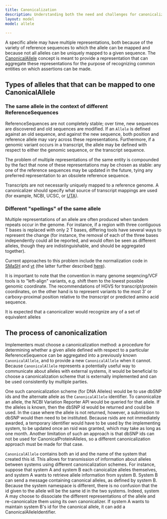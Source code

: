 ```yaml
---
title: Canonicalization 
description: Understanding both the need and challenges for canonicalizing alleles to support the needs of reliably aggregating curated variant knowledge and clinical/research genotypic data.
layout: model
model: allele
 
---
```


A specific allele may have multiple representations, both because of the variety of reference sequences to which the allele can be mapped and because not all alleles can be uniquely mapped to a given sequence. The [CanonicalAllele](/allele/conceptual/canonical_allele) concept is meant to provide a representation that can aggregate these representations for the purpose of recognizing common entities on which assertions can be made.

## Types of alleles that that can be mapped to one CanonicalAllele

### The same allele in the context of different ReferenceSequences

ReferenceSequences are not completely stable; over time, new sequences are discovered and old sequences are modified.  If an `Allele` is defined against an old sequence, and against the new sequence, both position and reference allele may vary across these representations. Furthermore, if a genomic variant occurs in a transcript, the allele may be defined with respect to either the genomic sequence, or the transcript sequence.

The problem of multiple representations of the same entity is compounded by the fact that none of these representations may be chosen as stable: any one of the reference sequences may be updated in the future, tying any preferred representation to an obsolete reference sequence.

Transcripts are not necessarily uniquely mapped to a reference genome. A canonicalizer should specify what source of transcript mappings are used (for example, NCBI, UCSC, or [UTA](https://bitbucket.org/biocommons/uta)).

### Different "spellings" of the same allele

Multiple representations of an allele are often produced when tandem repeats occur in the genome. For instance, if a region with three contiguous T bases is replaced with only 2 T bases, differing tools have several ways to represent the change (for instance, the removal of each of the three bases independently could all be reported, and would often be seen as different alleles, though they are indistinguishable, and should be aggregated together).

Current approaches to this problem include the normalization code in [SMaSH](https://github.com/amplab/smash) and [vt](https://github.com/atks/vt) (the latter further described [here](http://genome.sph.umich.edu/wiki/Variant_Normalization)).

It is important to note that the convention in many genome seqencing/VCF tools is to "left-align" variants, e.g. shift them to the lowest possible genomic coordinate. The recommendations of HGVS for transcript/protein coordinates, on the other hand is to represent variants to the most 3' or carboxy-proximal position relative to the *transcript* or predicted amino acid sequence.

It is expected that a canonicalizer would recognize any of a set of equivalent alleles

## The process of canonicalization

Implementers must choose a canonicalization method: a procedure for determining whether a given allele defined with respect to a particular ReferenceSequence can be aggregated into a previously known `CanonicalAllele`, and to provide a new `CanonicalAllele` when it cannot.   Because `CanonicalAllele` represents a potentially useful way to communicate about alleles with external systems, it would be beneficial to choose a canonicalization scheme that is externally implemented and can be used consistently by multiple parties.

One such canonicalization scheme (for DNA Alleles) would be to use dbSNP ids and the alternate allele as the `CanonicalAllele` identifier.  To canonicalize an allele, the NCBI Variation Reporter API would be queried for that allele.  If the alleles is known, then the dbSNP id would be returned and could be used.    In the case where the allele is not returned, however, a submission to dbSNP would then need to be instituted.  Because rsids are not immediately awarded, a temporary identifier would have to be used by the implementing system, to be updated once an rsid was granted, which may take as long as one month.  Another limitation of such an approach is that dbSNP ids can not be used for CanonicalProteinAlleles, so a different canonicalization approach must be made for that case.

`CanonicalAllele` contains both an id and the name of the system that created this id.  This allows for transmission of information about alleles between systems using different canonicalization schemes.  For instance, suppose that system A and system B each canoicalize alleles themselves, and system A wants to retrieve allele information from system B.  System B can send a message containing canonical alleles, as defined by system B.  Because the system namespace is different, there is no confusion that the id given to the allele will be the same id in the two systems.  Indeed, system A may choose to dissociate the different representations of the allele and re-canonicalize them using its own canonicalizer.  If system A wants to maintain system B's id for the canonical allele, it can add a CanonicalAlleleIdentifier.
